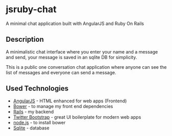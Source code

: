 # jsruby-chat
A minimal chat application built with AngularJS and Ruby On Rails

## Description
A minimalistic chat interface where you enter your name and a message and send, your message is saved in an sqlite DB for simplicity.

This is a public one conversation chat application where anyone can see the list of messages and everyone can send a message.

## Used Technologies
* [AngularJS] - HTML enhanced for web apps (Frontend)
* [Bower] - to manage my front end dependencies
* [Rails] - my backend
* [Twitter Bootstrap] - great UI boilerplate for modern web apps
* [node.js] - to install bower
* [Sqlite] - database


[//]: # (These are reference links used in the body of this note and get stripped out when the markdown processor does its job. There is no need to format nicely because it shouldn't be seen. Thanks SO - http://stackoverflow.com/questions/4823468/store-comments-in-markdown-syntax)


   [node.js]: <http://nodejs.org>
   [Twitter Bootstrap]: <http://twitter.github.com/bootstrap/>
   [AngularJS]: <http://angularjs.org>
   [Sqlite]: <http://www.sqlite.org/>
   [Bower]: <http://bower.io/>
   [Rails]: <http://railsapps.github.io/installing-rails.html>
